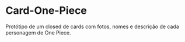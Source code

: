 # Card-One-Piece
Protótipo de um closed de cards com fotos, nomes e descrição de cada personagem de One Piece. 
